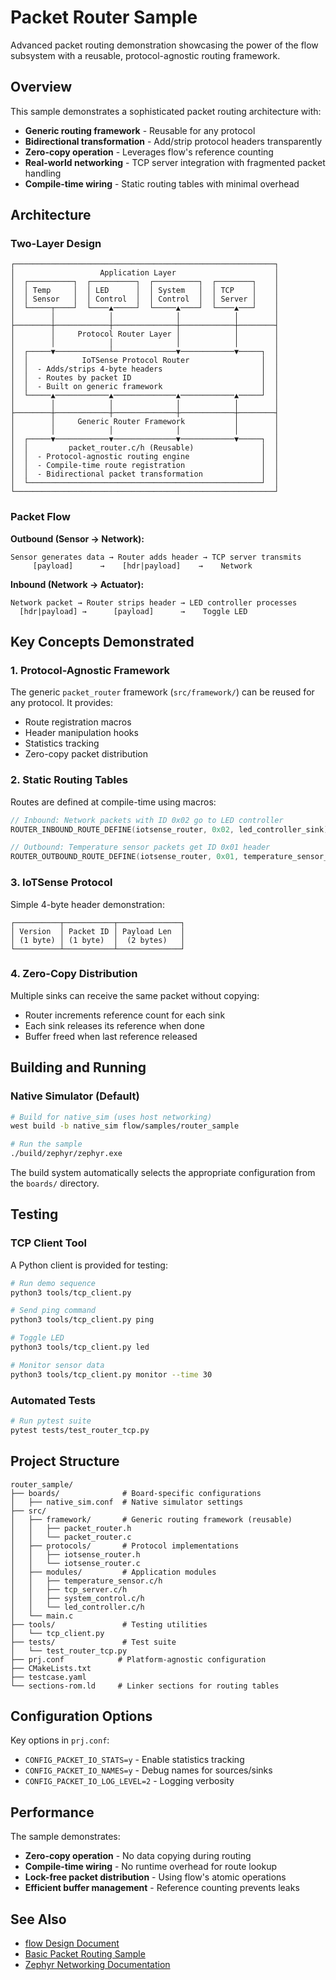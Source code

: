 # Packet Router Sample

Advanced packet routing demonstration showcasing the power of the flow subsystem with a reusable, protocol-agnostic routing framework.

## Overview

This sample demonstrates a sophisticated packet routing architecture with:

- **Generic routing framework** - Reusable for any protocol
- **Bidirectional transformation** - Add/strip protocol headers transparently
- **Zero-copy operation** - Leverages flow's reference counting
- **Real-world networking** - TCP server integration with fragmented packet handling
- **Compile-time wiring** - Static routing tables with minimal overhead

## Architecture

### Two-Layer Design

```
┌──────────────────────────────────────────────────────────┐
│                   Application Layer                      │
│  ┌──────────┐  ┌──────────┐  ┌──────────┐  ┌────────┐    │
│  │ Temp     │  │ LED      │  │ System   │  │ TCP    │    │
│  │ Sensor   │  │ Control  │  │ Control  │  │ Server │    │
│  └─────┬────┘  └────▲─────┘  └─────▲────┘  └────▲───┘    │
│        │            │              │            │        │
├────────┼────────────┼──────────────┼────────────┼────────┤
│        │     Protocol Router Layer │            │        │
│        │            │              │            │        │
│  ┌─────▼────────────┴──────────────▼────────────▼─────┐  │
│  │            IoTSense Protocol Router                │  │
│  │  - Adds/strips 4-byte headers                      │  │
│  │  - Routes by packet ID                             │  │
│  │  - Built on generic framework                      │  │
│  └─────▲────────────▲──────────────▲────────────▲─────┘  │
│        │            │              │            │        │
├────────┼────────────┼──────────────┼────────────┼────────┤
│        │     Generic Router Framework           │        │
│        │            │              │            │        │
│  ┌─────▼────────────▼──────────────▼────────────▼─────┐  │
│  │         packet_router.c/h (Reusable)               │  │
│  │  - Protocol-agnostic routing engine                │  │
│  │  - Compile-time route registration                 │  │
│  │  - Bidirectional packet transformation             │  │
│  └────────────────────────────────────────────────────┘  │
└──────────────────────────────────────────────────────────┘
```

### Packet Flow

**Outbound (Sensor → Network):**

```
Sensor generates data → Router adds header → TCP server transmits
     [payload]      →    [hdr|payload]    →    Network
```

**Inbound (Network → Actuator):**

```
Network packet → Router strips header → LED controller processes
  [hdr|payload] →      [payload]      →    Toggle LED
```

## Key Concepts Demonstrated

### 1. Protocol-Agnostic Framework

The generic `packet_router` framework (`src/framework/`) can be reused for any protocol. It provides:

- Route registration macros
- Header manipulation hooks
- Statistics tracking
- Zero-copy packet distribution

### 2. Static Routing Tables

Routes are defined at compile-time using macros:

```c
// Inbound: Network packets with ID 0x02 go to LED controller
ROUTER_INBOUND_ROUTE_DEFINE(iotsense_router, 0x02, led_controller_sink);

// Outbound: Temperature sensor packets get ID 0x01 header
ROUTER_OUTBOUND_ROUTE_DEFINE(iotsense_router, 0x01, temperature_sensor_source);
```

### 3. IoTSense Protocol

Simple 4-byte header demonstration:

```
┌──────────┬───────────┬──────────────┐
│ Version  │ Packet ID │ Payload Len  │
│ (1 byte) │ (1 byte)  │  (2 bytes)   │
└──────────┴───────────┴──────────────┘
```

### 4. Zero-Copy Distribution

Multiple sinks can receive the same packet without copying:

- Router increments reference count for each sink
- Each sink releases its reference when done
- Buffer freed when last reference released

## Building and Running

### Native Simulator (Default)

```bash
# Build for native_sim (uses host networking)
west build -b native_sim flow/samples/router_sample

# Run the sample
./build/zephyr/zephyr.exe
```

The build system automatically selects the appropriate configuration from the `boards/` directory.

## Testing

### TCP Client Tool

A Python client is provided for testing:

```bash
# Run demo sequence
python3 tools/tcp_client.py

# Send ping command
python3 tools/tcp_client.py ping

# Toggle LED
python3 tools/tcp_client.py led

# Monitor sensor data
python3 tools/tcp_client.py monitor --time 30
```

### Automated Tests

```bash
# Run pytest suite
pytest tests/test_router_tcp.py
```

## Project Structure

```
router_sample/
├── boards/              # Board-specific configurations
│   ├── native_sim.conf  # Native simulator settings
├── src/
│   ├── framework/       # Generic routing framework (reusable)
│   │   ├── packet_router.h
│   │   └── packet_router.c
│   ├── protocols/       # Protocol implementations
│   │   ├── iotsense_router.h
│   │   └── iotsense_router.c
│   ├── modules/         # Application modules
│   │   ├── temperature_sensor.c/h
│   │   ├── tcp_server.c/h
│   │   ├── system_control.c/h
│   │   └── led_controller.c/h
│   └── main.c
├── tools/               # Testing utilities
│   └── tcp_client.py
├── tests/               # Test suite
│   └── test_router_tcp.py
├── prj.conf            # Platform-agnostic configuration
├── CMakeLists.txt
├── testcase.yaml
└── sections-rom.ld     # Linker sections for routing tables
```

## Configuration Options

Key options in `prj.conf`:

- `CONFIG_PACKET_IO_STATS=y` - Enable statistics tracking
- `CONFIG_PACKET_IO_NAMES=y` - Debug names for sources/sinks
- `CONFIG_PACKET_IO_LOG_LEVEL=2` - Logging verbosity

## Performance

The sample demonstrates:

- **Zero-copy operation** - No data copying during routing
- **Compile-time wiring** - No runtime overhead for route lookup
- **Lock-free packet distribution** - Using flow's atomic operations
- **Efficient buffer management** - Reference counting prevents leaks

## See Also

- [flow Design Document](../../flow_design.md)
- [Basic Packet Routing Sample](../basic_packet_routing/)
- [Zephyr Networking Documentation](https://docs.zephyrproject.org/latest/connectivity/networking/)
